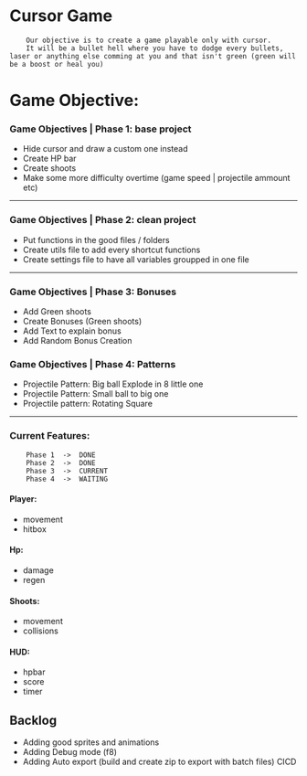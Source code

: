# Cursor Game


        Our objective is to create a game playable only with cursor.
        It will be a bullet hell where you have to dodge every bullets, laser or anything else comming at you and that isn't green (green will be a boost or heal you)


# Game Objective:

### Game Objectives | Phase 1: base project
- Hide cursor and draw a custom one instead
- Create HP bar
- Create shoots
- Make some more difficulty overtime (game speed | projectile ammount etc)

---

### Game Objectives | Phase 2: clean project
- Put functions in the good files / folders
- Create utils file to add every shortcut functions
- Create settings file to have all variables groupped in one file

---

### Game Objectives | Phase 3: Bonuses

- Add Green shoots
- Create Bonuses (Green shoots)
- Add Text to explain bonus
- Add Random Bonus Creation

### Game Objectives | Phase 4: Patterns

- Projectile Pattern: Big ball Explode in 8 little one
- Projectile Pattern: Small ball to big one
- Projectile pattern: Rotating Square

---

### Current Features:

        Phase 1  ->  DONE
        Phase 2  ->  DONE
        Phase 3  ->  CURRENT
        Phase 4  ->  WAITING

#### Player:
- movement
- hitbox

#### Hp:
- damage 
- regen

#### Shoots:
- movement 
- collisions

#### HUD: 
- hpbar
- score
- timer

## Backlog
- Adding good sprites and animations
- Adding Debug mode (f8)
- Adding Auto export (build and create zip to export with batch files) CICD
